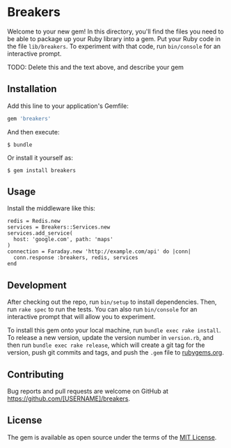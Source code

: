 # Breakers

Welcome to your new gem! In this directory, you'll find the files you need to be able to package up your Ruby library into a gem. Put your Ruby code in the file `lib/breakers`. To experiment with that code, run `bin/console` for an interactive prompt.

TODO: Delete this and the text above, and describe your gem

## Installation

Add this line to your application's Gemfile:

```ruby
gem 'breakers'
```

And then execute:

    $ bundle

Or install it yourself as:

    $ gem install breakers

## Usage

Install the middleware like this:

```
redis = Redis.new
services = Breakers::Services.new
services.add_service(
  host: 'google.com', path: 'maps'
)
connection = Faraday.new 'http://example.com/api' do |conn|
  conn.response :breakers, redis, services
end
```

## Development

After checking out the repo, run `bin/setup` to install dependencies. Then, run `rake spec` to run the tests. You can also run `bin/console` for an interactive prompt that will allow you to experiment.

To install this gem onto your local machine, run `bundle exec rake install`. To release a new version, update the version number in `version.rb`, and then run `bundle exec rake release`, which will create a git tag for the version, push git commits and tags, and push the `.gem` file to [rubygems.org](https://rubygems.org).

## Contributing

Bug reports and pull requests are welcome on GitHub at https://github.com/[USERNAME]/breakers.


## License

The gem is available as open source under the terms of the [MIT License](http://opensource.org/licenses/MIT).
